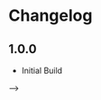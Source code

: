 # Changelog

## 1.0.0 

<!-- - Feature: init pub -->
- Initial Build
<!-- - Documentation: Update the documentation --> -->

